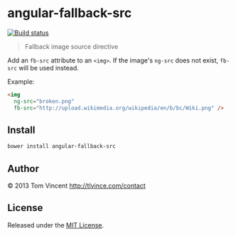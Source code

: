 # angular-fallback-src

[![Build status][travis-badge]][travis]

> Fallback image source directive

Add an `fb-src` attribute to an `<img>`. If the image's `ng-src` does not
exist, `fb-src` will be used instead.

Example:

```html
<img
  ng-src="broken.png"
  fb-src="http://upload.wikimedia.org/wikipedia/en/b/bc/Wiki.png" />
```

[travis]: https://travis-ci.org/tlvince/angular-fallback-src
[travis-badge]: https://travis-ci.org/tlvince/angular-fallback-src.png?branch=master

## Install

```bash
bower install angular-fallback-src
```

## Author

© 2013 Tom Vincent <http://tlvince.com/contact>

## License

Released under the [MIT License](http://tlvince.mit-license.org).
